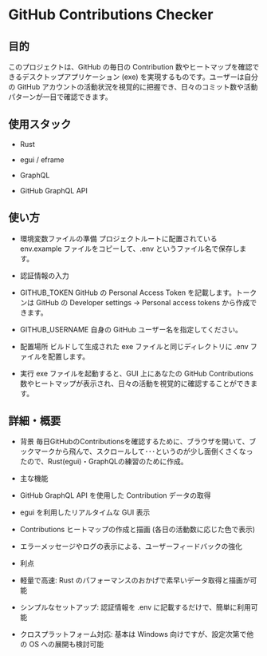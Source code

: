 # GitHub Contributions Checker

## 目的
このプロジェクトは、GitHub の毎日の Contribution 数やヒートマップを確認できるデスクトップアプリケーション (exe) を実現するものです。ユーザーは自分の GitHub アカウントの活動状況を視覚的に把握でき、日々のコミット数や活動パターンが一目で確認できます。

## 使用スタック
- Rust

- egui / eframe

- GraphQL

- GitHub GraphQL API

## 使い方
- 環境変数ファイルの準備
プロジェクトルートに配置されている env.example ファイルをコピーして、.env というファイル名で保存します。

- 認証情報の入力
 - GITHUB_TOKEN
GitHub の Personal Access Token を記載します。トークンは GitHub の Developer settings → Personal access tokens から作成できます。
 - GITHUB_USERNAME
自身の GitHub ユーザー名を指定してください。

- 配置場所
ビルドして生成された exe ファイルと同じディレクトリに .env ファイルを配置します。

- 実行
exe ファイルを起動すると、GUI 上にあなたの GitHub Contributions 数やヒートマップが表示され、日々の活動を視覚的に確認することができます。

## 詳細・概要
- 背景
毎日GitHubのContributionsを確認するために、ブラウザを開いて、ブックマークから飛んで、スクロールして･･･というのが少し面倒くさくなったので、Rust(egui)・GraphQLの練習のために作成。


- 主な機能

 - GitHub GraphQL API を使用した Contribution データの取得

 - egui を利用したリアルタイムな GUI 表示

 - Contributions ヒートマップの作成と描画 (各日の活動数に応じた色で表示)

 - エラーメッセージやログの表示による、ユーザーフィードバックの強化

- 利点

 - 軽量で高速: Rust のパフォーマンスのおかげで素早いデータ取得と描画が可能

 - シンプルなセットアップ: 認証情報を .env に記載するだけで、簡単に利用可能

 - クロスプラットフォーム対応: 基本は Windows 向けですが、設定次第で他の OS への展開も検討可能